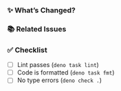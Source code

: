 ### ✨ What’s Changed?

<!-- Describe what this PR does. Try to be concise but clear. -->

### 📚 Related Issues

<!-- Link any related issues, e.g. "Closes #42" -->

### ✅ Checklist

- [ ] Lint passes (`deno task lint`)
- [ ] Code is formatted (`deno task fmt`)
- [ ] No type errors (`deno check .`)
